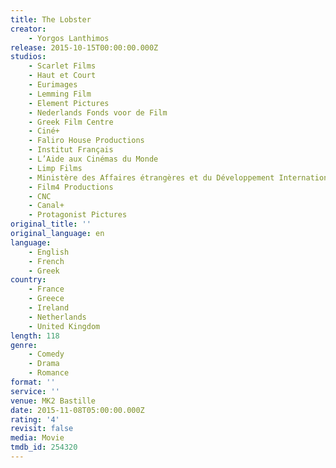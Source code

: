 ```yaml
---
title: The Lobster
creator:
    - Yorgos Lanthimos
release: 2015-10-15T00:00:00.000Z
studios:
    - Scarlet Films
    - Haut et Court
    - Eurimages
    - Lemming Film
    - Element Pictures
    - Nederlands Fonds voor de Film
    - Greek Film Centre
    - Ciné+
    - Faliro House Productions
    - Institut Français
    - L’Aide aux Cinémas du Monde
    - Limp Films
    - Ministère des Affaires étrangères et du Développement International
    - Film4 Productions
    - CNC
    - Canal+
    - Protagonist Pictures
original_title: ''
original_language: en
language:
    - English
    - French
    - Greek
country:
    - France
    - Greece
    - Ireland
    - Netherlands
    - United Kingdom
length: 118
genre:
    - Comedy
    - Drama
    - Romance
format: ''
service: ''
venue: MK2 Bastille
date: 2015-11-08T05:00:00.000Z
rating: '4'
revisit: false
media: Movie
tmdb_id: 254320
---
```



